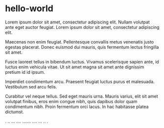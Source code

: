 # hello-world
Lorem ipsum dolor sit amet, consectetur adipiscing elit. Nullam volutpat ante eget auctor feugiat. Lorem ipsum dolor sit amet, consectetur adipiscing elit.

Maecenas non enim feugiat. Pellentesque convallis metus venenatis justo egestas placerat. Donec euismod dui mauris, quis fermentum lectus fringilla sit amet. 

Fusce laoreet tellus in bibendum luctus. Vivamus scelerisque sapien ante, id luctus enim vehicula vitae. Ut sit amet magna sit amet ante dignissim pretium id id ipsum.

Imperdiet condimentum arcu. Praesent feugiat luctus purus et malesuada. Vestibulum sed arcu felis.

Curabitur vel neque tellus. Sed eget mauris urna. Mauris varius, elit sit amet volutpat finibus, eros enim congue nibh, quis dapibus dolor quam condimentum nibh. Proin fermentum orci lacus. In hac habitasse platea dictumst.

.
..
...
....
.......
....
...
..
.

